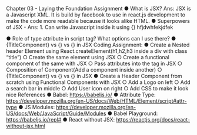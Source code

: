 Chapter 03 - Laying the Foundation
Assignment
● What is JSX? Ans: JSX is a Javascript XML. It is build by facebook to use in react.js development to make the code more readable because it looks alike HTML.
● Superpowers of JSX - Ans: 1. Can write Javascript inside it using {} hfjdwhfekjdfek <br/>

● Role of type attribute in script tag? What options can I use there?
● {TitleComponent} vs {<TitleComponent/>} vs
{<TitleComponent></TitleComponent>} in JSX
Coding Assignment:
● Create a Nested header Element using React.createElement(h1,h2,h3 inside a
div with class “title”)
○ Create the same element using JSX
○ Create a functional component of the same with JSX
○ Pass attributes into the tag in JSX
○ Composition of Component(Add a component inside another)
○ {TitleComponent} vs {<TitleComponent/>} vs
{<TitleComponent></TitleComponent>} in JSX
● Create a Header Component from scratch using Functional Components with
JSX
○ Add a Logo on left
○ Add a search bar in middle
○ Add User icon on right
○ Add CSS to make it look nice
References
● Babel: https://babeljs.io/
● Attribute Type:
https://developer.mozilla.org/en-US/docs/Web/HTML/Element/script#attr-type
● JS Modules:
https://developer.mozilla.org/en-US/docs/Web/JavaScript/Guide/Modules
● Babel Playground: https://babeljs.io/repl#
● React without JSX: https://reactjs.org/docs/react-without-jsx.html
